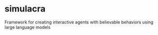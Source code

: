 # simulacra
Framework for creating interactive agents with believable behaviors using large language models
